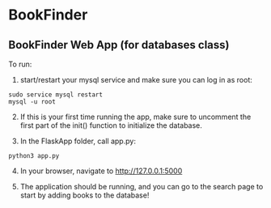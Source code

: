 # BookFinder
## BookFinder Web App (for databases class)

To run:
1. start/restart your mysql service and make sure you can log in as root:
```
sudo service mysql restart
mysql -u root
```
2. If this is your first time running the app, make sure to uncomment the first part of the init() function to initialize the database.

3. In the FlaskApp folder, call app.py:
```
python3 app.py
```

4. In your browser, navigate to http://127.0.0.1:5000

5. The application should be running, and you can go to the search page to start by adding books to the database!